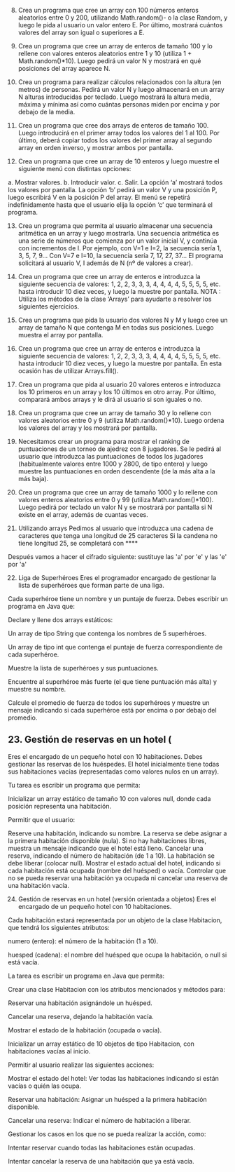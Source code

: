 8. Crea un programa que cree un array con 100 números enteros aleatorios entre 0 y 200,
utilizando Math.random()- o la clase Random, y luego le pida al usuario un valor entero E. Por último, mostrará cuántos valores del array son igual o superiores a E.

10. Crea un programa que cree un array de enteros de tamaño 100 y lo rellene con valores
enteros aleatorios entre 1 y 10 (utiliza 1 + Math.random()*10). Luego pedirá un valor N y
mostrará en qué posiciones del array aparece N.

11. Crea un programa para realizar cálculos relacionados con la altura (en metros) de personas.
Pedirá un valor N y luego almacenará en un array N alturas introducidas por teclado. Luego
mostrará la altura media, máxima y mínima así como cuántas personas miden por encima y
por debajo de la media.

12. Crea un programa que cree dos arrays de enteros de tamaño 100. Luego introducirá en el
primer array todos los valores del 1 al 100. Por último, deberá copiar todos los valores del
primer array al segundo array en orden inverso, y mostrar ambos por pantalla.
15. Crea un programa que cree un array de 10 enteros y luego muestre el siguiente menú con
distintas opciones:

a. Mostrar valores.
b. Introducir valor.
c. Salir.
La opción ‘a’ mostrará todos los valores por pantalla. La opción ‘b’ pedirá un valor V y una
posición P, luego escribirá V en la posición P del array. El menú se repetirá indefinidamente
hasta que el usuario elija la opción ‘c’ que terminará el programa.

13. Crea un programa que permita al usuario almacenar una secuencia aritmética en un array y
luego mostrarla. Una secuencia aritmética es una serie de números que comienza por un
valor inicial V, y continúa con incrementos de I. Por ejemplo, con V=1 e I=2, la secuencia sería
1, 3, 5, 7, 9… Con V=7 e I=10, la secuencia sería 7, 17, 27, 37… El programa solicitará al
usuario V, I además de N (nº de valores a crear).

14. Crea un programa que cree un array de enteros e introduzca la siguiente secuencia de
valores: 1, 2, 2, 3, 3, 3, 4, 4, 4, 4, 5, 5, 5, 5, etc. hasta introducir 10 diez veces, y luego la
muestre por pantalla.
NOTA : Utiliza los métodos de la clase ‘Arrays’ para ayudarte a resolver los siguientes ejercicios.

15. Crea un programa que pida la usuario dos valores N y M y luego cree un array de tamaño N
que contenga M en todas sus posiciones. Luego muestra el array por pantalla.

16. Crea un programa que cree un array de enteros e introduzca la siguiente secuencia de
valores: 1, 2, 2, 3, 3, 3, 4, 4, 4, 4, 5, 5, 5, 5, etc. hasta introducir 10 diez veces, y luego la
muestre por pantalla. En esta ocasión has de utilizar Arrays.fill().

17. Crea un programa que pida al usuario 20 valores enteros e introduzca los 10 primeros en un
array y los 10 últimos en otro array. Por último, comparará ambos arrays y le dirá al usuario
si son iguales o no.

18. Crea un programa que cree un array de tamaño 30 y lo rellene con valores aleatorios entre 0
y 9 (utiliza Math.random()*10). Luego ordena los valores del array y los mostrará por
pantalla.

19. Necesitamos crear un programa para mostrar el ranking de puntuaciones de un torneo de
ajedrez con 8 jugadores. Se le pedirá al usuario que introduzca las puntuaciones de todos los
jugadores (habitualmente valores entre 1000 y 2800, de tipo entero) y luego muestre las
puntuaciones en orden descendente (de la más alta a la más baja).

20. Crea un programa que cree un array de tamaño 1000 y lo rellene con valores enteros
aleatorios entre 0 y 99 (utiliza Math.random()*100). Luego pedirá por teclado un valor N y se
mostrará por pantalla si N existe en el array, además de cuantas veces.
21. Utilizando arrays
Pedimos al usuario que introduzca una cadena de caracteres que tenga una longitud de 25 caracteres
 Si la candena no tiene longitud 25, se completará con ****

Después  vamos a hacer el cifrado siguiente: sustituye las 'a' por 'e' y las 'e' por 'a'

22. Liga de Superhéroes
Eres el programador encargado de gestionar la lista de superhéroes que forman parte de una liga.

Cada superhéroe tiene un nombre y un puntaje de fuerza. Debes escribir un programa en Java que:

Declare y llene dos arrays estáticos:

Un array de tipo String que contenga los nombres de 5 superhéroes.

Un array de tipo int que contenga el puntaje de fuerza correspondiente de cada superhéroe.

Muestre la lista de superhéroes y sus puntuaciones.

Encuentre al superhéroe más fuerte (el que tiene puntuación  más alta) y muestre su nombre.

Calcule el promedio de fuerza de todos los superhéroes y muestre un mensaje indicando si cada superhéroe está por encima o por debajo del promedio.

## 23. Gestión de reservas en un hotel (
Eres el encargado de un pequeño hotel con 10 habitaciones. Debes gestionar las reservas de los huéspedes. El hotel inicialmente tiene todas sus habitaciones vacías (representadas como valores nulos en un array).

Tu tarea es escribir un programa que permita:

Inicializar un array estático de tamaño 10 con valores null, donde cada posición representa una habitación.

Permitir que el usuario:

Reserve una habitación, indicando su nombre. La reserva se debe asignar a la primera habitación disponible (nula). Si no hay habitaciones libres, muestra un mensaje indicando que el hotel está lleno.
Cancelar una reserva, indicando el número de habitación (de 1 a 10). La habitación se debe liberar (colocar null).
Mostrar el estado actual del hotel, indicando si cada habitación está ocupada (nombre del huésped) o vacía.
Controlar que no se pueda reservar una habitación ya ocupada ni cancelar una reserva de una habitación vacía.


24. Gestión de reservas en un hotel (versión orientada a objetos)
Eres el encargado de un pequeño hotel con 10 habitaciones.

Cada habitación estará representada por un objeto de la clase  Habitacion, que tendrá los siguientes atributos:

numero (entero): el número de la habitación (1 a 10).

huesped (cadena): el nombre del huésped que ocupa la habitación, o null si está vacía.

La tarea es escribir un programa en Java que permita:

Crear una clase Habitacion con los atributos mencionados y métodos para:

Reservar una habitación asignándole un huésped.

Cancelar una reserva, dejando la habitación vacía.

Mostrar el estado de la habitación (ocupada o vacía).

Inicializar un array estático de 10 objetos de tipo Habitacion, con habitaciones vacías al inicio.

Permitir al usuario realizar las siguientes acciones:

Mostrar el estado del hotel: Ver todas las habitaciones indicando si están vacías o quién las ocupa.

Reservar una habitación: Asignar un huésped a la primera habitación disponible.

Cancelar una reserva: Indicar el número de habitación a liberar.

Gestionar los casos en los que no se pueda realizar la acción, como:

Intentar reservar cuando todas las habitaciones están ocupadas.

Intentar cancelar la reserva de una habitación que ya está vacía.
